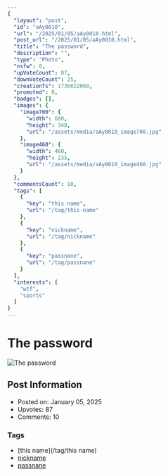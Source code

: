 ```yaml
---
{
  "layout": "post",
  "id": "aAy0010",
  "url": "/2025/01/05/aAy0010.html",
  "post_url": "/2025/01/05/aAy0010.html",
  "title": "The password",
  "description": "",
  "type": "Photo",
  "nsfw": 0,
  "upVoteCount": 87,
  "downVoteCount": 25,
  "creationTs": 1736022060,
  "promoted": 0,
  "badges": [],
  "images": {
    "image700": {
      "width": 680,
      "height": 348,
      "url": "/assets/media/aAy0010_image700.jpg"
    },
    "image460": {
      "width": 460,
      "height": 235,
      "url": "/assets/media/aAy0010_image460.jpg"
    }
  },
  "commentsCount": 10,
  "tags": [
    {
      "key": "this name",
      "url": "/tag/this-name"
    },
    {
      "key": "nickname",
      "url": "/tag/nickname"
    },
    {
      "key": "passnane",
      "url": "/tag/passnane"
    }
  ],
  "interests": [
    "wtf",
    "sports"
  ]
}
---
```


# The password

![The password](/assets/media/aAy0010_image700.jpg)

## Post Information

- Posted on: January 05, 2025
- Upvotes: 87
- Comments: 10

### Tags

- [this name](/tag/this name)
- [nickname](/tag/nickname)
- [passnane](/tag/passnane)
